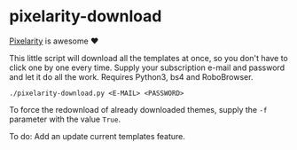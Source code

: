 # pixelarity-download

[Pixelarity](https://pixelarity.com/) is awesome :heart:

This little script will download all the templates at once, so you don't have to click one by one every time. Supply your subscription e-mail and password and let it do all the work. Requires Python3, bs4 and RoboBrowser.

`./pixelarity-download.py <E-MAIL> <PASSWORD>`

To force the redownload of already downloaded themes, supply the `-f` parameter
with the value `True`.

To do: Add an update current templates feature.
